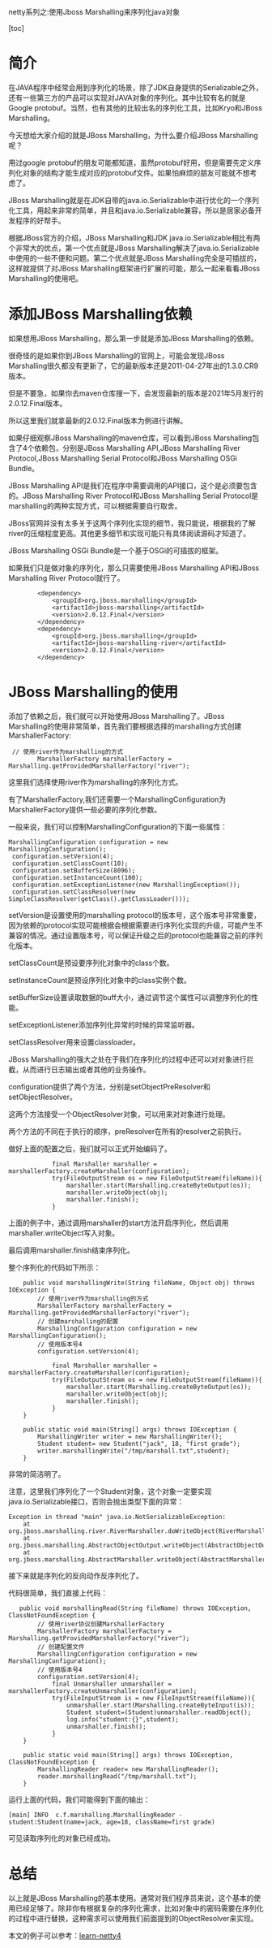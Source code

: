 netty系列之:使用Jboss Marshalling来序列化java对象

[toc]

# 简介

在JAVA程序中经常会用到序列化的场景，除了JDK自身提供的Serializable之外，还有一些第三方的产品可以实现对JAVA对象的序列化。其中比较有名的就是Google protobuf。当然，也有其他的比较出名的序列化工具，比如Kryo和JBoss Marshalling。

今天想给大家介绍的就是JBoss Marshalling，为什么要介绍JBoss Marshalling呢？

用过google protobuf的朋友可能都知道，虽然protobuf好用，但是需要先定义序列化对象的结构才能生成对应的protobuf文件。如果怕麻烦的朋友可能就不想考虑了。

JBoss Marshalling就是在JDK自带的java.io.Serializable中进行优化的一个序列化工具，用起来非常的简单，并且和java.io.Serializable兼容，所以是居家必备开发程序的好帮手。

根据JBoss官方的介绍，JBoss Marshalling和JDK java.io.Serializable相比有两个非常大的优点，第一个优点就是JBoss Marshalling解决了java.io.Serializable中使用的一些不便和问题。第二个优点就是JBoss Marshalling完全是可插拔的，这样就提供了对JBoss Marshalling框架进行扩展的可能，那么一起来看看JBoss Marshalling的使用吧。

# 添加JBoss Marshalling依赖

如果想用JBoss Marshalling，那么第一步就是添加JBoss Marshalling的依赖。

很奇怪的是如果你到JBoss Marshalling的官网上，可能会发现JBoss Marshalling很久都没有更新了，它的最新版本还是2011-04-27年出的1.3.0.CR9版本。

但是不要急，如果你去maven仓库搜一下，会发现最新的版本是2021年5月发行的2.0.12.Final版本。

所以这里我们就拿最新的2.0.12.Final版本为例进行讲解。

如果仔细观察JBoss Marshalling的maven仓库，可以看到JBoss Marshalling包含了4个依赖包，分别是JBoss Marshalling API,JBoss Marshalling River Protocol,JBoss Marshalling Serial Protocol和JBoss Marshalling OSGi Bundle。

JBoss Marshalling API是我们在程序中需要调用的API接口，这个是必须要包含的。JBoss Marshalling River Protocol和JBoss Marshalling Serial Protocol是marshalling的两种实现方式，可以根据需要自行取舍。

JBoss官网并没有太多关于这两个序列化实现的细节，我只能说，根据我的了解river的压缩程度更高。其他更多细节和实现可能只有具体阅读源码才知道了。

JBoss Marshalling OSGi Bundle是一个基于OSGi的可插拔的框架。

如果我们只是做对象的序列化，那么只需要使用JBoss Marshalling API和JBoss Marshalling River Protocol就行了。

```
        <dependency>
            <groupId>org.jboss.marshalling</groupId>
            <artifactId>jboss-marshalling</artifactId>
            <version>2.0.12.Final</version>
        </dependency>
        <dependency>
            <groupId>org.jboss.marshalling</groupId>
            <artifactId>jboss-marshalling-river</artifactId>
            <version>2.0.12.Final</version>
        </dependency>
```

# JBoss Marshalling的使用

添加了依赖之后，我们就可以开始使用JBoss Marshalling了。JBoss Marshalling的使用非常简单，首先我们要根据选择的marshalling方式创建MarshallerFactory:

```
 // 使用river作为marshalling的方式
        MarshallerFactory marshallerFactory = Marshalling.getProvidedMarshallerFactory("river");
```

这里我们选择使用river作为marshalling的序列化方式。

有了MarshallerFactory,我们还需要一个MarshallingConfiguration为MarshallerFactory提供一些必要的序列化参数。

一般来说，我们可以控制MarshallingConfiguration的下面一些属性：

```
MarshallingConfiguration configuration = new MarshallingConfiguration();
 configuration.setVersion(4);
 configuration.setClassCount(10);
 configuration.setBufferSize(8096);
 configuration.setInstanceCount(100);
 configuration.setExceptionListener(new MarshallingException());
 configuration.setClassResolver(new SimpleClassResolver(getClass().getClassLoader()));
```

setVersion是设置使用的marshalling protocol的版本号，这个版本号非常重要，因为依赖的protocol实现可能根据会根据需要进行序列化实现的升级，可能产生不兼容的情况。通过设置版本号，可以保证升级之后的protocol也能兼容之前的序列化版本。

setClassCount是预设要序列化对象中的class个数。

setInstanceCount是预设序列化对象中的class实例个数。

setBufferSize设置读取数据的buff大小，通过调节这个属性可以调整序列化的性能。

setExceptionListener添加序列化异常的时候的异常监听器。

setClassResolver用来设置classloader。

JBoss Marshalling的强大之处在于我们在序列化的过程中还可以对对象进行拦截，从而进行日志输出或者其他的业务操作。

configuration提供了两个方法，分别是setObjectPreResolver和setObjectResolver。

这两个方法接受一个ObjectResolver对象，可以用来对对象进行处理。

两个方法的不同在于执行的顺序，preResolver在所有的resolver之前执行。

做好上面的配置之后，我们就可以正式开始编码了。

```
            final Marshaller marshaller = marshallerFactory.createMarshaller(configuration);
            try(FileOutputStream os = new FileOutputStream(fileName)){
                marshaller.start(Marshalling.createByteOutput(os));
                marshaller.writeObject(obj);
                marshaller.finish();
            }
```

上面的例子中，通过调用marshaller的start方法开启序列化，然后调用marshaller.writeObject写入对象。

最后调用marshaller.finish结束序列化。

整个序列化的代码如下所示：

```
    public void marshallingWrite(String fileName, Object obj) throws IOException {
        // 使用river作为marshalling的方式
        MarshallerFactory marshallerFactory = Marshalling.getProvidedMarshallerFactory("river");
        // 创建marshalling的配置
        MarshallingConfiguration configuration = new MarshallingConfiguration();
        // 使用版本号4
        configuration.setVersion(4);

            final Marshaller marshaller = marshallerFactory.createMarshaller(configuration);
            try(FileOutputStream os = new FileOutputStream(fileName)){
                marshaller.start(Marshalling.createByteOutput(os));
                marshaller.writeObject(obj);
                marshaller.finish();
            }
    }

    public static void main(String[] args) throws IOException {
        MarshallingWriter writer = new MarshallingWriter();
        Student student= new Student("jack", 18, "first grade");
        writer.marshallingWrite("/tmp/marshall.txt",student);
    }
```

非常的简洁明了。

注意，这里我们序列化了一个Student对象，这个对象一定要实现java.io.Serializable接口，否则会抛出类型下面的异常：

```
Exception in thread "main" java.io.NotSerializableException: 
	at org.jboss.marshalling.river.RiverMarshaller.doWriteObject(RiverMarshaller.java:274)
	at org.jboss.marshalling.AbstractObjectOutput.writeObject(AbstractObjectOutput.java:58)
	at org.jboss.marshalling.AbstractMarshaller.writeObject(AbstractMarshaller.java:111)
```

接下来就是序列化的反向动作反序列化了。

代码很简单，我们直接上代码：

```
   public void marshallingRead(String fileName) throws IOException, ClassNotFoundException {
        // 使用river协议创建MarshallerFactory
        MarshallerFactory marshallerFactory = Marshalling.getProvidedMarshallerFactory("river");
        // 创建配置文件
        MarshallingConfiguration configuration = new MarshallingConfiguration();
        // 使用版本号4
        configuration.setVersion(4);
            final Unmarshaller unmarshaller = marshallerFactory.createUnmarshaller(configuration);
            try(FileInputStream is = new FileInputStream(fileName)){
                unmarshaller.start(Marshalling.createByteInput(is));
                Student student=(Student)unmarshaller.readObject();
                log.info("student:{}",student);
                unmarshaller.finish();
            }
    }

    public static void main(String[] args) throws IOException, ClassNotFoundException {
        MarshallingReader reader= new MarshallingReader();
        reader.marshallingRead("/tmp/marshall.txt");
    }
```

运行上面的代码，我们可能得到下面的输出：

```
[main] INFO  c.f.marshalling.MarshallingReader - student:Student(name=jack, age=18, className=first grade)
```

可见读取序列化的对象已经成功。

# 总结

以上就是JBoss Marshalling的基本使用。通常对我们程序员来说，这个基本的使用已经足够了。除非你有根据复杂的序列化需求，比如对象中的密码需要在序列化的过程中进行替换，这种需求可以使用我们前面提到的ObjectResolver来实现。

本文的例子可以参考：[learn-netty4](https://github.com/ddean2009/learn-netty4)







